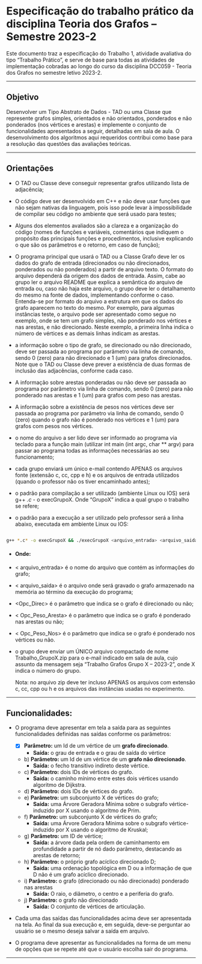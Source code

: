 # Especificação do trabalho prático da disciplina Teoria dos Grafos – Semestre 2023-2
Este documento traz a especificação do Trabalho 1, atividade avaliativa do tipo “Trabalho Prático”, e serve de base
para todas as atividades de implementação cobradas ao longo do curso da disciplina DCC059 - Teoria dos Grafos no
semestre letivo 2023-2.
- - - - -
## Objetivo

Desenvolver um Tipo Abstrato de Dados - TAD ou uma Classe que represente grafos simples, orientados e
não orientados, ponderados e não ponderados (nos vértices e arestas) e implemente o conjunto de funcionalidades
apresentados a seguir, detalhadas em sala de aula. O desenvolvimento dos algoritmos aqui requeridos contribui como
base para a resolução das questões das avaliações teóricas.
- - - - -
## Orientações

- O TAD ou Classe deve conseguir representar grafos utilizando lista de adjacência;

- O código deve ser desenvolvido em C++ e não deve usar funções que não sejam nativas da linguagem, pois isso pode levar
  à impossibilidade de compilar seu código no ambiente que será usado para testes;

- Alguns dos elementos avaliados são a clareza e a organização do código (nomes de funções e variáveis, comentários que
  indiquem o propósito das principais funções e procedimentos, inclusive explicando o que são os parâmetros e o retorno,
  em caso de função);

- O programa principal que usará o TAD ou a Classe Grafo deve ler os dados do grafo de entrada (direcionados ou não
  direcionados, ponderados ou não ponderados) a partir de arquivo texto. O formato do arquivo dependerá da origem dos
  dados de entrada. Assim, cabe ao grupo ler o arquivo README que explica a semântica do arquivo de entrada ou, caso não
  haja este arquivo, o grupo deve ler o detalhamento do mesmo na fonte de dados, implementando conforme o caso.
  Entenda-se por formato do arquivo a estrutura em que os dados do grafo aparecem no texto do mesmo. Por exemplo, para
  algumas instâncias teste, o arquivo pode ser apresentado como segue no exemplo, onde se tem um grafo simples, não
  ponderado nos vértices e nas arestas, e não direcionado. Neste exemplo, a primeira linha indica o número de vértices e
  as demais linhas indicam as arestas.

- a informação sobre o tipo de grafo, se direcionado ou não direcionado, deve ser passada ao programa por parâmetro via
  linha de comando, sendo 0 (zero) para não direcionado e 1 (um) para grafos direcionados. Note que o TAD ou Classe deve
  prever a existência de duas formas de inclusão das adjacências, conforme cada caso.

- A informação sobre arestas ponderadas ou não deve ser passada ao programa por parâmetro via linha de
  comando, sendo 0 (zero) para não ponderado nas arestas e 1 (um) para grafos com peso nas arestas.

- A informação sobre a existência de pesos nos vértices deve ser passada ao programa por parâmetro via linha
  de comando, sendo 0 (zero) quando o grafo não é ponderado nos vértices e 1 (um) para grafos com pesos nos
  vértices.

- o nome do arquivo a ser lido deve ser informado ao programa via teclado para a função main (utilizar int main (int argc, char ** argv) para passar ao programa todas as informações necessárias ao seu funcionamento;

- cada grupo enviará um único e-mail contendo APENAS os arquivos fonte (extensão c, cc, cpp e h) e os
  arquivos de entrada utilizados (quando o professor não os tiver encaminhado antes);

- o padrão para compilação a ser utilizado (ambiente Linux ou IOS) será g++ *.c* - o execGrupoX. Onde
  “GrupoX” indica a qual grupo o trabalho se refere;

- o padrão para a execução a ser utilizado pelo professor será a linha abaixo, executada em ambiente Linux ou
  IOS:

```bash

g++ *.c* -o execGrupoX && ./execGrupoX <arquivo_entrada> <arquivo_saida> <Opc_Direc> <Opc_Peso_Aresta> <Opc_Peso_Nos>

```

- #### Onde:
- < arquivo_entrada> é o nome do arquivo que contém as informações do grafo;
- < arquivo_saida> é o arquivo onde será gravado o grafo armazenado na memória ao término da execução do programa;
- <Opc_Direc> é o parâmetro que indica se o grafo é direcionado ou não;
- < Opc_Peso_Aresta> é o parâmetro que indica se o grafo é ponderado nas arestas ou não;
- < Opc_Peso_Nos> é o parâmetro que indica se o grafo é ponderado nos vértices ou não.

- o grupo deve enviar um ÚNICO arquivo compactado de nome Trabalho_GrupoX.zip para o e-mail indicado em
    sala de aula, cujo assunto da mensagem seja “Trabalho Grafos Grupo X – 2023-2”, onde X indica o número do
    grupo.


    Nota: no arquivo zip deve ter incluso APENAS os arquivos com extensão c, cc, cpp ou h e os arquivos das
    instâncias usadas no experimento.

- - - - -
## Funcionalidades:

 * O programa deve apresentar em tela a saída para as seguintes funcionalidades definidas nas saídas conforme os 
  parâmetros:
    * [x] **Parâmetro:** um Id de um vértice de um **grafo direcionado**.
      *   **Saída:** o grau de entrada e o grau de saída do vértice
    * b) **Parâmetro:** um Id de um vértice de um **grafo não direcionado**.
      *   **Saída:** o fecho transitivo indireto deste vértice.
    * c) **Parâmetro:** dois IDs de vértices do grafo.
      *   **Saída:** o caminho mínimo entre estes dois vértices usando algoritmo de Dijkstra. 
    * d) **Parâmetro:** dois IDs de vértices do grafo.
    * e) **Parâmetro:** um subconjunto X de vértices do grafo;
      * **Saída:** uma Árvore Geradora Mínima sobre o subgrafo vértice-induzido por X usando o algoritmo de Prim.
    * f) **Parâmetro:** um subconjunto X de vértices do grafo;
      * **Saída:** uma Árvore Geradora Mínima sobre o subgrafo vértice-induzido por X usando o algoritmo de Kruskal;
    * g) **Parâmetro:** um ID de vértice;
      * **Saída:** a árvore dada pela ordem de caminhamento em profundidade a partir de nó dado parâmetro, 
        destacando as arestas de retorno;
    * h) **Parâmetro:** o próprio grafo acíclico direcionado D;
      * **Saída:** uma ordenação topológica em D ou a informação de que D não é um grafo acíclico direcionado.
    * i) **Parâmetro:** o grafo (direcionado ou não direcionado) ponderado nas arestas
      * **Saída:** O raio, o diâmetro, o centro e a periferia do grafo.
    * j) **Parâmetro:** o grafo não direcionado
      * **Saída:** O conjunto de vértices de articulação.
  
  * Cada uma das saídas das funcionalidades acima deve ser apresentada na tela. Ao final da sua execução e, em 
    seguida, deve-se perguntar ao usuário se o mesmo deseja salvar a saída em arquivo.
  * O programa deve apresentar as funcionalidades na forma de um menu de opções que se repete até que o
    usuário escolha sair do programa.

- - - - -